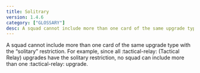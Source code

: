 ```yaml
---
title: Solitrary
version: 1.4.6
category: ["GLOSSARY"]
desc: A squad cannot include more than one card of the same upgrade type with the “solitary” restriction.
---
```


A squad cannot include more than one card of the same upgrade type with the
“solitary” restriction. For example, since all :tactical-relay: (Tactical Relay) upgrades have
the solitary restriction, no squad can include more than one :tactical-relay: upgrade.
